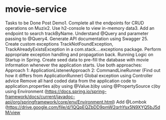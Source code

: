 # movie-service
Tasks to be Done Post Demo1. Complete all the endpoints for CRUD operations on Muzix2. 
Use h2-console to view in-memory data3. Add an endpoint to search trackByName. 
Understand @Query and parameter passing to @Query4. 
Generate API documentation using Swagger 25. 
Create custom exceptions TrackNotFoundException, TrackAlreadyExistsException in a com.stack....exceptions package.
Perform appropriate exception handling and propagation back.
Running Logic on Startup in Spring. Create seed data to pre-fill the database with movie information whenever the application starts. 
Use both approaches:
Approach 1: ApplicationListener<ContextRefreshedEvent>Approach
2: CommandLineRunner (Find out how it differs from ApplicationRunner)
Global exception using Controller advice
Remove all hard coded data from the application code to application.properties
  a)by using @Value.b)by using @PropertySource c)by using Environment (https://docs.spring.io/spring-framework/docs/current/javadoc-api/org/springframework/core/env/Environment.html)
Add @Lombok (https://drive.google.com/file/d/1QQpEQZbDD9pmW2qrhYsx5N9XYQ5bJ5dM/view
